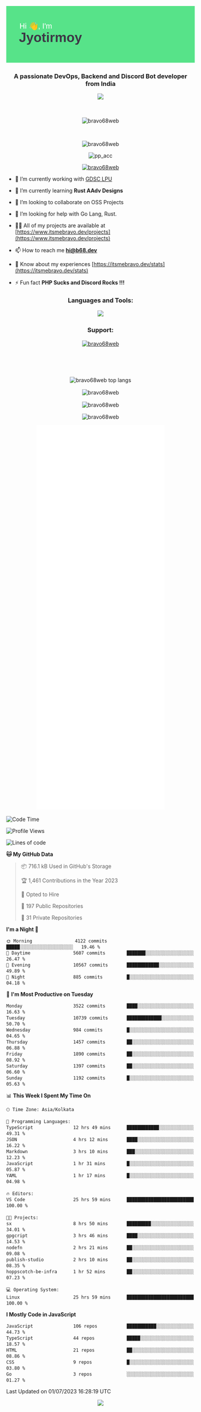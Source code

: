 <p align="center"><img src="header.png"></p>
<h3 align="center">A passionate DevOps, Backend and Discord Bot developer from India</h3>

<p align="center"><a href="https://discord.com/users/457039372009865226"><img src="https://lanyard-profile-readme.vercel.app/api/457039372009865226"></a></p>
                           
<br>
<p align="center"> <img src="https://komarev.com/ghpvc/?username=bravo68web&label=Profile%20views&color=0e75b6&style=flat" alt="bravo68web" /> </p>
<br>


<p align="center"><img src="https://github-profile-trophy.vercel.app/?username=bravo68web&theme=discord&column=3&row=2" alt="bravo68web" /> </p>
<p align="center"><img src="https://osu-embed.b68dev.xyz/pp_acc" alt="pp_acc" /> </p>

<p align="center"> <a href="https://twitter.com/bravo68web" target="blank"><img src="https://img.shields.io/twitter/follow/bravo68web?logo=twitter&style=for-the-badge" alt="bravo68web" /></a> </p>

- 🔭 I’m currently working with [GDSC LPU](https://gdsclpu.live/)

- 🌱 I’m currently learning **Rust AAdv Designs**

- 👯 I’m looking to collaborate on OSS Projects

- 🤝 I’m looking for help with Go Lang, Rust.

- 👨‍💻 All of my projects are available at [https://www.itsmebravo.dev/projects](https://www.itsmebravo.dev/projects)

<!-- - 💬 Ask me about **DF Techs** -->

- 📫 How to reach me **hi@b68.dev**

- 📄 Know about my experiences [https://itsmebravo.dev/stats](https://itsmebravo.dev/stats)

- ⚡ Fun fact **PHP Sucks and Discord Rocks !!!**

<h3 align="center">Languages and Tools:</h3>
<p align="center"> 
<img src="https://skillicons.dev/icons?i=aws,bash,c,cs,cpp,cloudflare,css,dart,devto,discord,bots,docker,electron,ember,emotion,express,fastapi,figma,firebase,flask,gcp,git,github,githubactions,go,gitlab,graphql,heroku,html,ai,ipfs,js,jest,linux,md,mastodon,mongodb,neovim,netlify,nextjs,nginx,nodejs,postgres,postman,powershell,py,react,redis,regex,replit,rocket,rust,sqlite,mysql,stackoverflow,styledcomponents,supabase,sentry,solidity,svg,tailwind,tauri,twitter,ts,unity,v,vercel,vim,vite,wasm,webpack,workers&perline=8&theme=dark" />
</p>

<h3 align="center">Support:</h3>
<p align="center"><a href="https://www.buymeacoffee.com/bravo68web"> <img align="center" src="https://cdn.buymeacoffee.com/buttons/v2/default-yellow.png" height="50" width="210" alt="bravo68web" /></a></p><br><br>
<br>

<p align="center"> <img align="center" src="https://github-readme-stats-sync.vercel.app/api/top-langs?username=bravo68web&count_private=true&show_icons=true&theme=radical&border_radius=10&&langs_count=10&layout=compact" alt="bravo68web top langs" /></p>

<p align="center"> <img align="center" src="https://github-readme-stats-sync.vercel.app/api?username=bravo68web&count_private=true&show_icons=true&theme=radical&border_radius=10" alt="bravo68web" /></p>

<p align="center"> <img align="center" src="https://github-readme-streak-stats.herokuapp.com?user=bravo68web&theme=dracula&hide_border=true" alt="bravo68web" /></p>

<p align="center"> <img align="center" src="https://github-readme-stats-sync.vercel.app/api/wakatime?username=bravo68web&count_private=true&show_icons=true&theme=aura_dark&border_radius=10&&langs_count=10&layout=compact&range=last_7_days" alt="bravo68web" /></p>

<p align="center"><img src="https://raw.githubusercontent.com/BRAVO68WEB/BRAVO68WEB/master/github-metrics.svg"></p>

<!--START_SECTION:waka-->
![Code Time](http://img.shields.io/badge/Code%20Time-5%2C009%20hrs%2043%20mins-blue)

![Profile Views](http://img.shields.io/badge/Profile%20Views-9-blue)

![Lines of code](https://img.shields.io/badge/From%20Hello%20World%20I%27ve%20Written-62.4%20million%20lines%20of%20code-blue)

**🐱 My GitHub Data** 

> 📦 716.1 kB Used in GitHub's Storage 
 > 
> 🏆 1,461 Contributions in the Year 2023
 > 
> 💼 Opted to Hire
 > 
> 📜 197 Public Repositories 
 > 
> 🔑 31 Private Repositories 
 > 
**I'm a Night 🦉** 

```text
🌞 Morning                4122 commits        █████░░░░░░░░░░░░░░░░░░░░   19.46 % 
🌆 Daytime                5607 commits        ███████░░░░░░░░░░░░░░░░░░   26.47 % 
🌃 Evening                10567 commits       ████████████░░░░░░░░░░░░░   49.89 % 
🌙 Night                  885 commits         █░░░░░░░░░░░░░░░░░░░░░░░░   04.18 % 
```
📅 **I'm Most Productive on Tuesday** 

```text
Monday                   3522 commits        ████░░░░░░░░░░░░░░░░░░░░░   16.63 % 
Tuesday                  10739 commits       █████████████░░░░░░░░░░░░   50.70 % 
Wednesday                984 commits         █░░░░░░░░░░░░░░░░░░░░░░░░   04.65 % 
Thursday                 1457 commits        ██░░░░░░░░░░░░░░░░░░░░░░░   06.88 % 
Friday                   1890 commits        ██░░░░░░░░░░░░░░░░░░░░░░░   08.92 % 
Saturday                 1397 commits        ██░░░░░░░░░░░░░░░░░░░░░░░   06.60 % 
Sunday                   1192 commits        █░░░░░░░░░░░░░░░░░░░░░░░░   05.63 % 
```


📊 **This Week I Spent My Time On** 

```text
🕑︎ Time Zone: Asia/Kolkata

💬 Programming Languages: 
TypeScript               12 hrs 49 mins      ████████████░░░░░░░░░░░░░   49.31 % 
JSON                     4 hrs 12 mins       ████░░░░░░░░░░░░░░░░░░░░░   16.22 % 
Markdown                 3 hrs 10 mins       ███░░░░░░░░░░░░░░░░░░░░░░   12.23 % 
JavaScript               1 hr 31 mins        █░░░░░░░░░░░░░░░░░░░░░░░░   05.87 % 
YAML                     1 hr 17 mins        █░░░░░░░░░░░░░░░░░░░░░░░░   04.98 % 

🔥 Editors: 
VS Code                  25 hrs 59 mins      █████████████████████████   100.00 % 

🐱‍💻 Projects: 
sx                       8 hrs 50 mins       █████████░░░░░░░░░░░░░░░░   34.01 % 
gpgcript                 3 hrs 46 mins       ████░░░░░░░░░░░░░░░░░░░░░   14.53 % 
nodefn                   2 hrs 21 mins       ██░░░░░░░░░░░░░░░░░░░░░░░   09.08 % 
publish-studio           2 hrs 10 mins       ██░░░░░░░░░░░░░░░░░░░░░░░   08.35 % 
hoppscotch-be-infra      1 hr 52 mins        ██░░░░░░░░░░░░░░░░░░░░░░░   07.23 % 

💻 Operating System: 
Linux                    25 hrs 59 mins      █████████████████████████   100.00 % 
```

**I Mostly Code in JavaScript** 

```text
JavaScript               106 repos           ███████████░░░░░░░░░░░░░░   44.73 % 
TypeScript               44 repos            █████░░░░░░░░░░░░░░░░░░░░   18.57 % 
HTML                     21 repos            ██░░░░░░░░░░░░░░░░░░░░░░░   08.86 % 
CSS                      9 repos             █░░░░░░░░░░░░░░░░░░░░░░░░   03.80 % 
Go                       3 repos             ░░░░░░░░░░░░░░░░░░░░░░░░░   01.27 % 
```




 Last Updated on 01/07/2023 16:28:19 UTC
<!--END_SECTION:waka-->

<p align="center"><img src="https://bravo68web.me/images/header_.png"></p>

